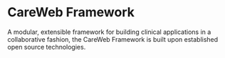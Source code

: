 CareWeb Framework
=================

A modular, extensible framework for building clinical applications in a collaborative fashion, the CareWeb Framework is
built upon established open source technologies.
